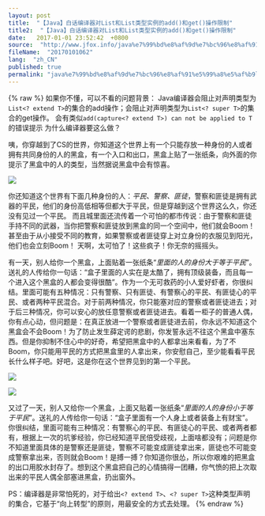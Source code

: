 ```yaml
---
layout: post
title:  "【Java】白话编译器对List和List类型实例的add()和get()操作限制"
title2:  "【Java】白话编译器对List和List类型实例的add()和get()操作限制"
date:   2017-01-01 23:52:42  +0800
source:  "http://www.jfox.info/java%e7%99%bd%e8%af%9d%e7%bc%96%e8%af%91%e5%99%a8%e5%af%b9listextendt%e5%92%8clistsupert%e7%b1%bb%e5%9e%8b%e5%ae%9e%e4%be%8b%e7%9a%84add%e5%92%8cget%e6%93%8d%e4%bd%9c%e9%99%90%e5%88%b6.html"
fileName:  "20170101062"
lang:  "zh_CN"
published: true
permalink: "java%e7%99%bd%e8%af%9d%e7%bc%96%e8%af%91%e5%99%a8%e5%af%b9listextendt%e5%92%8clistsupert%e7%b1%bb%e5%9e%8b%e5%ae%9e%e4%be%8b%e7%9a%84add%e5%92%8cget%e6%93%8d%e4%bd%9c%e9%99%90%e5%88%b6.html"
---
```

{% raw %}
如果你不懂，可以不看的问题背景：
Java编译器会阻止对声明类型为`List<? extend T>`的集合的add操作；会阻止对声明类型为`List<? super T>`的集合的get操作。
会有类似`add(capture<? extend T>) can not be applied to T`的错误提示
为什么编译器要这么做？

咦，你穿越到了CS的世界，你知道这个世界上有一个只能存放一种身份的人或者拥有共同身份的人的黑盒，有一个入口和出口，黑盒上贴了一张纸条，向外面的你提示了黑盒中的人的类型，当然据说黑盒中会有惊喜。

![](/wp-content/uploads/2017/07/1499178737.png)

你还知道这个世界有下面几种身份的人：*平民、警察、匪徒*，警察和匪徒是拥有武器的平民，他们的身份高低相等但都大于平民，但是穿越到这个世界这么久，你还没有见过一个平民。
而且城里面还流传着一个可怕的都市传说：由于警察和匪徒手持不同的武器，当你把警察和匪徒放到黑盒的同一个空间中，他们就会Boom！甚至由于从小接受不同的教育，如果警察或者匪徒穿上对立身份的衣服见到阳光，他们也会立刻Boom！
天啊，太可怕了！这些疯子！你无奈的摇摇头。

有一天，别人给你一个黑盒，上面贴着一张纸条“*里面的人的身份大于等于平民*”。送礼的人传给你一句话：“盒子里面的人实在是太酷了，拥有顶级装备，而且每一个进入这个黑盒的人都会变得很酷”。作为一个无可救药的小人爱好虾者，你很纠结。里面可能有五种情况：只有警察、只有匪徒、有警察心的平民、有匪徒心的平民、或者两种平民混合。对于前两种情况，你只能塞对应的警察或者匪徒进去；对于后三种情况，你可以安心的放任意警察或者匪徒进去。看着一柜子的普通人偶，你有点心动，但问题是：在真正放进一个警察或者匪徒进去前，你永远不知道这个黑盒会不会Boom！为了防止发生薛定谔的悲剧，你发誓永远不往这个黑盒中塞东西。但是你抑制不住心中的好奇，希望把黑盒中的人都拿出来看看，为了不Boom，你只能用平民的方式把黑盒里的人拿出来，你安慰自己，至少能看看平民长什么样子吧。好吧，这是你在这个世界见到的第一个平民。

![](/wp-content/uploads/2017/07/1499178738.png)

![](/wp-content/uploads/2017/07/1499178740.png)

又过了一天，别人又给你一个黑盒，上面又贴着一张纸条“*里面的人的身份小于等于平民*”。送礼的人传给你一句话：“盒子里面有一个人身上或者装备上有财宝”。你很纠结，里面可能有三种情况：有警察心的平民、有匪徒心的平民、或者两者都有，根据上一次的坑爹经验，你已经知道平民倍受歧视，上面啥都没有；问题是你不知道里面具体的是警察还是匪徒，警察不可能变成匪徒拿出来，匪徒也不可能变成警察拿出来，否则就会Boom！是搏一搏？你知道你很怂，所以你艰难的把黑盒的出口用胶水封存了。想到这个黑盒把自己的心情搞得一团糟，你气愤的把上次取出来的平民人偶全部塞进黑盒，扔出窗外。

PS：编译器是非常怕死的，对于给出`<? extend T>`、`<? super T>`这种类型声明的集合，它基于“向上转型”的原则，用最安全的方式去处理。
{% endraw %}
